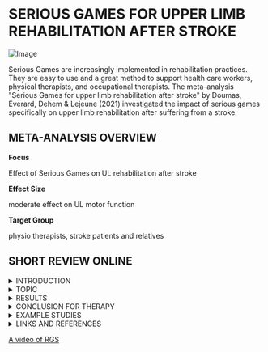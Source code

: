 # SERIOUS GAMES FOR UPPER LIMB REHABILITATION AFTER STROKE

![Image](https://cdn.pixabay.com/photo/2015/10/27/16/07/canvas-1009232_1280.jpg)

Serious Games are increasingly implemented in rehabilitation practices. They are easy to use and a great method to support health care workers, physical therapists, and occupational therapists. 
The meta-analysis "Serious Games for upper limb rehabilitation after stroke" by Doumas, Everard, Dehem & Lejeune (2021) investigated the impact of serious games specifically on upper limb rehabilitation after suffering from a stroke.


##  META-ANALYSIS OVERVIEW

**Focus** 

Effect of Serious Games on UL rehabilitation after stroke

**Effect Size**

moderate effect on UL motor function

**Target Group**

physio therapists, stroke patients and relatives


## SHORT REVIEW ONLINE
<details><summary>INTRODUCTION</summary>
<p>

Over one million Europeans suffer from a stroke every year. Around two-thirds of the survivors experience upper limb paresis consequently.
In the future, the numbers are expected to continue to rise, resulting in an even greater need of rehabilitation. Only a small number of patients are able to recover completely from UL paresis after a period of six months, while the majority continue to face limited function of their upper extremities.
Currently, patients receive conventional physical therapy which is sometimes complemented by self- and tele-rehabilitation. 
However, by means of the latest technical developments, robot assisted therapy (RAT) and virtual reality (VR) therapy are starting to be implemented in upper limb rehabilitation.
This development is due to recent meta-analyses suggesting a superior effect of these new interventions compared to conventional therapy.
These, often playful, interventions are also known as serious games.
A serious game is, by definition, a game that fulfills either educational or rehabilitation goals. 
Concerning post-stroke rehabilitation these games are designed for that specific reason and follow several neurorehabilitation principles in order to allow the best possible recovery of upper limb function while also maintaining the patient’s motivation.

 
</p>
 
</details>
<details><summary>TOPIC</summary>
<p>

Previous work studying the efficacy of VR-based interventions has shown that serious games could have a positive impact on the patient.
Furthermore, recent theoretical research suggests a consolidation of commonly acknowledged neurorehabilitation principles in serious games.
However, it remains unclear whether these specific principles correlate with the efficacy of the intervention.
Therefore, Doumas and colleagues decided to further investigate the general efficacy of serious games on UL rehabilitation specifically, while also checking whether adherence to the neurorehabilitation principles is linked to better efficacy. They decided to follow the PICOS form, asking following questions:  in adults after stroke (P), do serious games, implemented on various technological systems (I), show better efficacy than conventional treatment (C), to rehabilitate UL function and activity, and patient's participation (O).

 
</p>
</details>

<details><summary>RESULTS</summary>
<p>

The results clearly show that rehabilitation methods using serious games are more effective in improving UL motor function, activity and participation than conventional therapy, in both the subacute and chronic stage after stroke.
The authors highlight, that especially interventions following and fulfilling eight or more neurorehabilitation principles led to overall better improvement. 
Concluding it can be said that patients highly benefit from serious games in upper limb rehabilitation, especially when these interventions are specifically constructed following neurorehabilitation principles. 


</p>
 
</details>

<details><summary>CONCLUSION FOR THERAPY</summary>
<p>

The meta-analysis is showing that there is a significant effect for UL motor function, 
UL activity and participation after stroke with serious games.
The device for the serious game is not important. The crucial part is the neurorehabilitaion principles. 
If there are more than eight involved it is showing an effect.
So overall it make sense to use serious games for rehabilitation after a stroke. Important are that the interventions are fitting the criteria.For 
the near future it would make sense to do it additionally to the conventional therapy, because it would save ressources from the therapists and 
more people could have a chance to get the best treatment for themselves.

</p>
 
</details>

<details><summary>EXAMPLE STUDIES</summary>
<p>

**study 1**
 
VIRTUAL REALITY BASE REHABILITATION SPEEDS UP FUNCTIONAL RECOVERY OF THE UPPER EXTREMITIES AFTER STROKE

 
 This study used a VR-based rehabilitation for the upper limb system in the acute phase after a stroke. 
 The Rehabilitation Gaming System (RGS) was their main tool. As we already know from the meta-analysis the needs for stroke rehabilitation
 is rising, so self-managed rehabilitation approaches are in need. The patients got a 12 week treatment and in addition conventional therapy. 
 The control group was having a time matched alternative treatment, like occupational therapy and non-specific interactive games.
 The basic idea was to show the participants a virtual upper limb to stimulate them.
 The theory behind that is based on the human mirror neuron system, a system that is active during execution and oberserving other 
 people while executing. They where using the Rehabilitation Gaming System, which is simulating the movement and 
 action of the patients upper body on a screen. The patients got equipped with data gloves that were connected to the device to measure the
 movement of hands and fingers. They used a dynamic system for the difficulty of the tasks. The goal was to keep the participants around
 70% correct trials to prevent boredom and frustration. The users were playing a game called Spheroids, where the had to interract with 
 upcoming spheres and perform basic arm movements, like grasping, object displacement and release.
 The speed of the paretic arm was measured and the authors found that the patients using the RGS were significantly faster.
 At the end of the treatment the participants got tested with two test for arm movement and hand and arm activity.
 
 **study 2**
 
EFFECT OF LEAP MOTION-BASED 3D IMMERSIVE VIRTUAL REALITY USAGE ON UPPER EXTREMITY FUNCTION IN ISCHEMIC STROKE PATIENTS


 Ögun and colleagues (2019) studied the effectiveness of immersive virtual reality (IVR) on upper extremity function in patients after having suffered an ischemic stroke. In order to accurately measure the patients hand movements, a LeapMotion device was added to the VR goggles. 
During six weeks of treatment, half of the sample (n = 33) played four different task-oriented games in an IVR setting with rehabilitation goals whereas the other half (n=32) received conventional treatment and rehabilitation (which was matched to the IVR tasks) and only passively used the IVR equipment, only focusing on visual scenes but not experiencing any upper limb interaction. In order to assess the primary outcome, upper extremity function, the FUGL-Meyer Upper Extremity (FMUE) assessment was conducted twice, once before the patients received treatment and a second time after completing the six weeks of treatment. The results of the study showed that while both groups improved in their upper limb over function over the course of six weeks, the IVR-group showed even greater improvements compared to the control group. Additionally, to the primary outcome, functional independence and self-care skills, which were also assessed, improved to a stronger degree in the IVR-group. 
In conclusion it can be said that including IVR-based treatment of upper extremity paresis is helpful, especially since the virtual environments can be easily adapted to every patient’s needs, allowing individualized stroke rehabilitation.

</p>
 
</details>

<details><summary>LINKS AND REFERENCES</summary>
<p>

Doumas, Ioannis & Everard, Gauthier & Dehem, Stéphanie & Lejeune, Thierry. (2021). 
Serious games for upper limb rehabilitation after stroke: a    meta-analysis. Journal of NeuroEngineering and Rehabilitation. 
18. 10.1186/s12984-021-00889-1. 


da Silva Cameirão, Mónica et al. ‘Virtual Reality Based Rehabilitation Speeds up Functional Recovery of the Upper Extremities after Stroke: 
A Randomized Controlled Pilot Study in the Acute Phase of Stroke Using the Rehabilitation Gaming System’. 1 Jan. 2011 : 287 – 298.
 
<p>
</details>



[A video of RGS](https://www.youtube.com/watch?v=vJXEI9yQyEQ)
